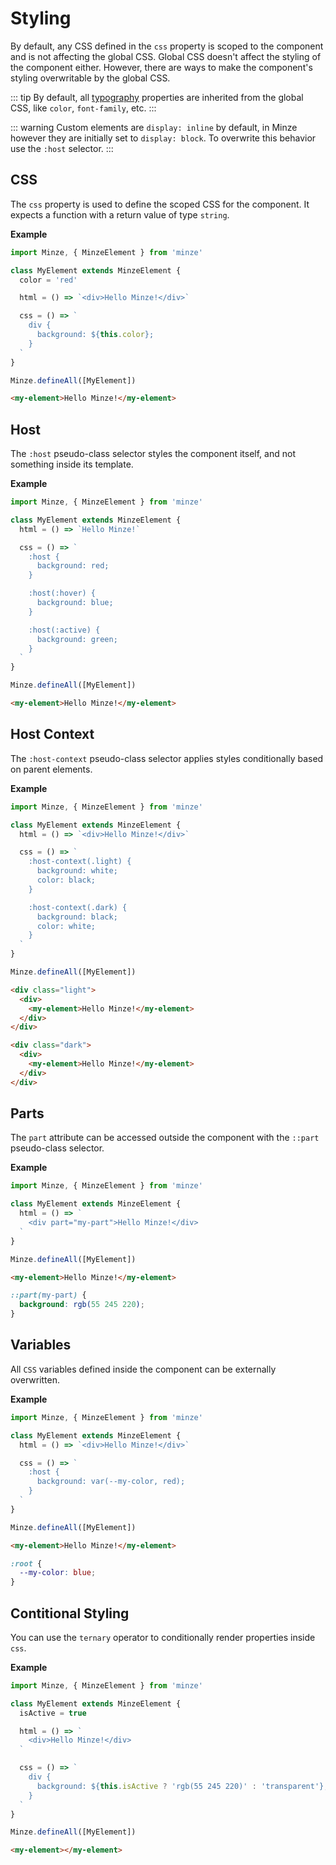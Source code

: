 # Styling

By default, any CSS defined in the `css` property is scoped to the component and is not affecting the global CSS. Global CSS doesn't affect the styling of the component either. However, there are ways to make the component's styling overwritable by the global CSS.

::: tip
By default, all [typography](https://cssreference.io/typography/) properties are inherited from the global CSS, like `color`, `font-family`, etc.
:::

::: warning
Custom elements are `display: inline` by default, in Minze however they are initially set to `display: block`. To overwrite this behavior use the `:host` selector.
:::

## CSS

The `css` property is used to define the scoped CSS for the component. It expects a function with a return value of type `string`.

**Example**

```js
import Minze, { MinzeElement } from 'minze'

class MyElement extends MinzeElement {
  color = 'red'

  html = () => `<div>Hello Minze!</div>`

  css = () => `
    div {
      background: ${this.color};
    }
  `
}

Minze.defineAll([MyElement])
```

```html
<my-element>Hello Minze!</my-element>
```

## Host

The `:host` pseudo-class selector styles the component itself, and not something inside its template.

**Example**

```js
import Minze, { MinzeElement } from 'minze'

class MyElement extends MinzeElement {
  html = () => `Hello Minze!`

  css = () => `
    :host {
      background: red;
    }

    :host(:hover) {
      background: blue;
    }

    :host(:active) {
      background: green;
    }
  `
}

Minze.defineAll([MyElement])
```

```html
<my-element>Hello Minze!</my-element>
```

## Host Context

The `:host-context` pseudo-class selector applies styles conditionally based on parent elements.

**Example**

```js
import Minze, { MinzeElement } from 'minze'

class MyElement extends MinzeElement {
  html = () => `<div>Hello Minze!</div>`

  css = () => `
    :host-context(.light) {
      background: white;
      color: black;
    }

    :host-context(.dark) {
      background: black;
      color: white;
    }
  `
}

Minze.defineAll([MyElement])
```

```html
<div class="light">
  <div>
    <my-element>Hello Minze!</my-element>
  </div>
</div>

<div class="dark">
  <div>
    <my-element>Hello Minze!</my-element>
  </div>
</div>
```

## Parts

The `part` attribute can be accessed outside the component with the `::part` pseudo-class selector.

**Example**

```js
import Minze, { MinzeElement } from 'minze'

class MyElement extends MinzeElement {
  html = () => `
    <div part="my-part">Hello Minze!</div>
  `
}

Minze.defineAll([MyElement])
```

```html
<my-element>Hello Minze!</my-element>
```

```css
::part(my-part) {
  background: rgb(55 245 220);
}
```

## Variables

All `CSS` variables defined inside the component can be externally overwritten.

**Example**

```js
import Minze, { MinzeElement } from 'minze'

class MyElement extends MinzeElement {
  html = () => `<div>Hello Minze!</div>`

  css = () => `
    :host {
      background: var(--my-color, red);
    }
  `
}

Minze.defineAll([MyElement])
```

```html
<my-element>Hello Minze!</my-element>
```

```css
:root {
  --my-color: blue;
}
```

## Contitional Styling

You can use the `ternary` operator to conditionally render properties inside `css`.

**Example**

```js
import Minze, { MinzeElement } from 'minze'

class MyElement extends MinzeElement {
  isActive = true

  html = () => `
    <div>Hello Minze!</div>
  `

  css = () => `
    div {
      background: ${this.isActive ? 'rgb(55 245 220)' : 'transparent'};
    }
  `
}

Minze.defineAll([MyElement])
```

```html
<my-element></my-element>
```
